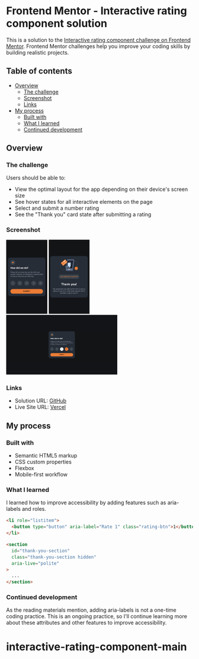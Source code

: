 # Frontend Mentor - Interactive rating component solution

This is a solution to the [Interactive rating component challenge on Frontend Mentor](https://www.frontendmentor.io/challenges/interactive-rating-component-koxpeBUmI). Frontend Mentor challenges help you improve your coding skills by building realistic projects.

## Table of contents

- [Overview](#overview)
  - [The challenge](#the-challenge)
  - [Screenshot](#screenshot)
  - [Links](#links)
- [My process](#my-process)
  - [Built with](#built-with)
  - [What I learned](#what-i-learned)
  - [Continued development](#continued-development)

## Overview

### The challenge

Users should be able to:

- View the optimal layout for the app depending on their device's screen size
- See hover states for all interactive elements on the page
- Select and submit a number rating
- See the "Thank you" card state after submitting a rating

### Screenshot

<img src="./images/375px.jpeg" alt="375px" width="auto" height="200">
<img src="./images/375px-thankyou.jpeg" alt="375px" width="auto" height="200">
<img src="./images/1440px.jpeg" alt="1440px" width="300" height="auto">

### Links

- Solution URL: [GitHub](https://github.com/Ayako-Yokoe/interactive-rating-component-main)
- Live Site URL: [Vercel](https://interactive-rating-component-olive.vercel.app/)

## My process

### Built with

- Semantic HTML5 markup
- CSS custom properties
- Flexbox
- Mobile-first workflow

### What I learned

I learned how to improve accessibility by adding features such as aria-labels and roles.

```html
<li role="listitem">
  <button type="button" aria-label="Rate 1" class="rating-btn">1</button>
</li>
```

```html
<section
  id="thank-you-section"
  class="thank-you-section hidden"
  aria-live="polite"
>
  ...
</section>
```

### Continued development

As the reading materials mention, adding aria-labels is not a one-time coding practice. This is an ongoing practice, so I'll continue learning more about these attributes and other features to improve accessibility.

# interactive-rating-component-main

